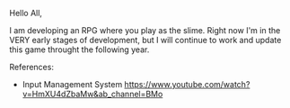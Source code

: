 Hello All,

I am developing an RPG where you play as the slime. Right now I'm in the VERY early stages of development, but I will continue to work and update this game throught the following year.


References:
- Input Management System
https://www.youtube.com/watch?v=HmXU4dZbaMw&ab_channel=BMo
